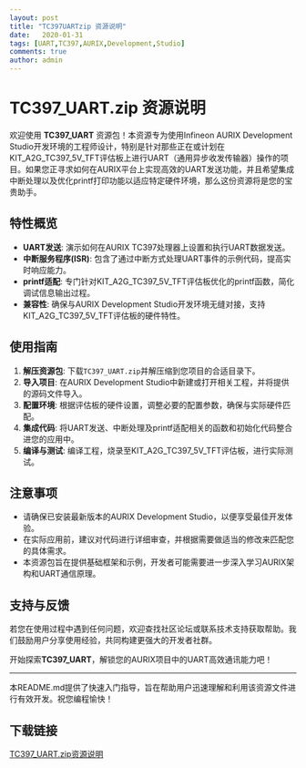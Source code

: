 ```yaml
---
layout: post
title: "TC397UARTzip 资源说明"
date:   2020-01-31
tags: [UART,TC397,AURIX,Development,Studio]
comments: true
author: admin
---
```

# TC397_UART.zip 资源说明

欢迎使用 **TC397_UART** 资源包！本资源专为使用Infineon AURIX Development Studio开发环境的工程师设计，特别是针对那些正在或计划在KIT_A2G_TC397_5V_TFT评估板上进行UART（通用异步收发传输器）操作的项目。如果您正寻求如何在AURIX平台上实现高效的UART发送功能，并且希望集成中断处理以及优化printf打印功能以适应特定硬件环境，那么这份资源将是您的宝贵助手。

## 特性概览
- **UART发送**: 演示如何在AURIX TC397处理器上设置和执行UART数据发送。
- **中断服务程序(ISR)**: 包含了通过中断方式处理UART事件的示例代码，提高实时响应能力。
- **printf适配**: 专门针对KIT_A2G_TC397_5V_TFT评估板优化的printf函数，简化调试信息输出过程。
- **兼容性**: 确保与AURIX Development Studio开发环境无缝对接，支持KIT_A2G_TC397_5V_TFT评估板的硬件特性。

## 使用指南
1. **解压资源包**: 下载`TC397_UART.zip`并解压缩到您项目的合适目录下。
2. **导入项目**: 在AURIX Development Studio中新建或打开相关工程，并将提供的源码文件导入。
3. **配置环境**: 根据评估板的硬件设置，调整必要的配置参数，确保与实际硬件匹配。
4. **集成代码**: 将UART发送、中断处理及printf适配相关的函数和初始化代码整合进您的应用中。
5. **编译与测试**: 编译工程，烧录至KIT_A2G_TC397_5V_TFT评估板，进行实际测试。

## 注意事项
- 请确保已安装最新版本的AURIX Development Studio，以便享受最佳开发体验。
- 在实际应用前，建议对代码进行详细审查，并根据需要做适当的修改来匹配您的具体需求。
- 本资源包旨在提供基础框架和示例，开发者可能需要进一步深入学习AURIX架构和UART通信原理。

## 支持与反馈
若您在使用过程中遇到任何问题，欢迎查找社区论坛或联系技术支持获取帮助。我们鼓励用户分享使用经验，共同构建更强大的开发者社群。

开始探索**TC397_UART**，解锁您的AURIX项目中的UART高效通讯能力吧！

--- 

本README.md提供了快速入门指导，旨在帮助用户迅速理解和利用该资源文件进行有效开发。祝您编程愉快！

## 下载链接

[TC397_UART.zip资源说明](https://pan.quark.cn/s/0506230f4823)